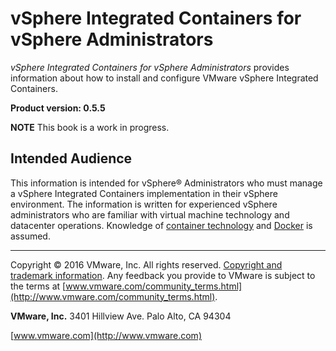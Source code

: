 # vSphere Integrated Containers for vSphere Administrators

*vSphere Integrated Containers for vSphere Administrators* provides information about how to install and configure VMware vSphere Integrated Containers.

**Product version: 0.5.5**

**NOTE**  This book is a work in progress.

## Intended Audience

This information is intended for vSphere&reg; Administrators who must manage a vSphere Integrated Containers implementation in their vSphere environment. The information is written for experienced vSphere  administrators who are familiar with virtual machine technology and datacenter operations. Knowledge of [container technology](https://en.wikipedia.org/wiki/Operating-system-level_virtualization) and [Docker](https://docs.docker.com/) is assumed.

----------

Copyright &copy; 2016 VMware, Inc. All rights reserved. [Copyright and trademark information](http://pubs.vmware.com/copyright-trademark.html). Any feedback you provide to VMware is subject to the terms at [www.vmware.com/community_terms.html](http://www.vmware.com/community_terms.html).

**VMware, Inc.**
3401 Hillview Ave.
Palo Alto, CA 94304

[www.vmware.com](http://www.vmware.com)
